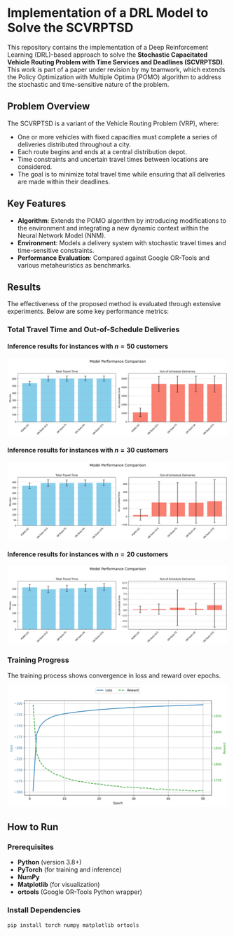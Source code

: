 # Implementation of a DRL Model to Solve the SCVRPTSD

This repository contains the implementation of a Deep Reinforcement Learning (DRL)-based approach to solve the **Stochastic Capacitated Vehicle Routing Problem with Time Services and Deadlines (SCVRPTSD)**. This work is part of a paper under revision by my teamwork, which extends the Policy Optimization with Multiple Optima (POMO) algorithm to address the stochastic and time-sensitive nature of the problem.

## Problem Overview

The SCVRPTSD is a variant of the Vehicle Routing Problem (VRP), where:
- One or more vehicles with fixed capacities must complete a series of deliveries distributed throughout a city.
- Each route begins and ends at a central distribution depot.
- Time constraints and uncertain travel times between locations are considered.
- The goal is to minimize total travel time while ensuring that all deliveries are made within their deadlines.

## Key Features

- **Algorithm**: Extends the POMO algorithm by introducing modifications to the environment and integrating a new dynamic context within the Neural Network Model (NNM).
- **Environment**: Models a delivery system with stochastic travel times and time-sensitive constraints.
- **Performance Evaluation**: Compared against Google OR-Tools and various metaheuristics as benchmarks.

## Results

The effectiveness of the proposed method is evaluated through extensive experiments. Below are some key performance metrics:

### Total Travel Time and Out-of-Schedule Deliveries

#### Inference results for instances with $n=50$ customers
![Total Travel Time and Out-of-Schedule Deliveries](results/comparison_n50.png)

#### Inference results for instances with $n=30$ customers
![Total Travel Time and Out-of-Schedule Deliveries](results/comparison_n30.png)

#### Inference results for instances with $n=20$ customers
![Total Travel Time and Out-of-Schedule Deliveries](results/comparison_n20.png)

### Training Progress

The training process shows convergence in loss and reward over epochs.

![Training Loss and Reward](results/learning_curves.png)

## How to Run

### Prerequisites

- **Python** (version 3.8+)
- **PyTorch** (for training and inference)
- **NumPy**
- **Matplotlib** (for visualization)
- **ortools** (Google OR-Tools Python wrapper)

### Install Dependencies

```bash
pip install torch numpy matplotlib ortools
